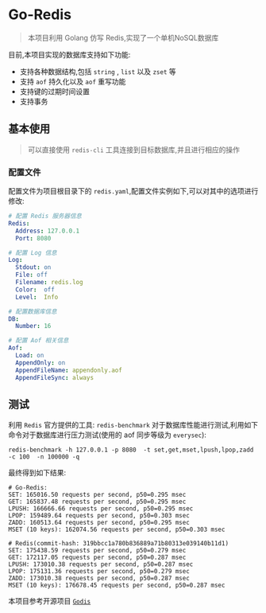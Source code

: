 # Go-Redis
> 本项目利用 Golang 仿写 Redis,实现了一个单机NoSQL数据库
 
目前,本项目实现的数据库支持如下功能:

- 支持各种数据结构,包括 `string` , `list` 以及 `zset` 等
- 支持 `aof` 持久化以及 `aof` 重写功能
- 支持键的过期时间设置
- 支持事务

## 基本使用
> 可以直接使用 `redis-cli` 工具连接到目标数据库,并且进行相应的操作
### 配置文件
配置文件为项目根目录下的 `redis.yaml`,配置文件实例如下,可以对其中的选项进行修改:
```yaml
# 配置 Redis 服务器信息
Redis:
  Address: 127.0.0.1
  Port: 8080

# 配置 Log 信息
Log:
  Stdout: on
  File: off
  Filename: redis.log
  Color:  off
  Level:  Info

# 配置数据库信息
DB:
  Number: 16

# 配置 Aof 相关信息
Aof:
  Load: on
  AppendOnly: on
  AppendFileName: appendonly.aof
  AppendFileSync: always
```
## 测试
利用 `Redis` 官方提供的工具: `redis-benchmark` 对于数据库性能进行测试,利用如下命令对于数据库进行压力测试(使用的 aof 同步等级为 `everysec`):
```shell
redis-benchmark -h 127.0.0.1 -p 8080  -t set,get,mset,lpush,lpop,zadd -c 100  -n 100000 -q
```
最终得到如下结果:
```shell
# Go-Redis:
SET: 165016.50 requests per second, p50=0.295 msec                    
GET: 165837.48 requests per second, p50=0.295 msec                    
LPUSH: 166666.66 requests per second, p50=0.295 msec                    
LPOP: 159489.64 requests per second, p50=0.303 msec                    
ZADD: 160513.64 requests per second, p50=0.295 msec                    
MSET (10 keys): 162074.56 requests per second, p50=0.303 msec  

# Redis(commit-hash: 319bbcc1a780b836889a71b80313e039140b11d1)
SET: 175438.59 requests per second, p50=0.279 msec                    
GET: 172117.05 requests per second, p50=0.287 msec                    
LPUSH: 173010.38 requests per second, p50=0.287 msec                    
LPOP: 175131.36 requests per second, p50=0.279 msec                    
ZADD: 173010.38 requests per second, p50=0.287 msec                    
MSET (10 keys): 176678.45 requests per second, p50=0.287 msec 
```

本项目参考开源项目 [`Godis`](https://github.com/HDT3213/godis)